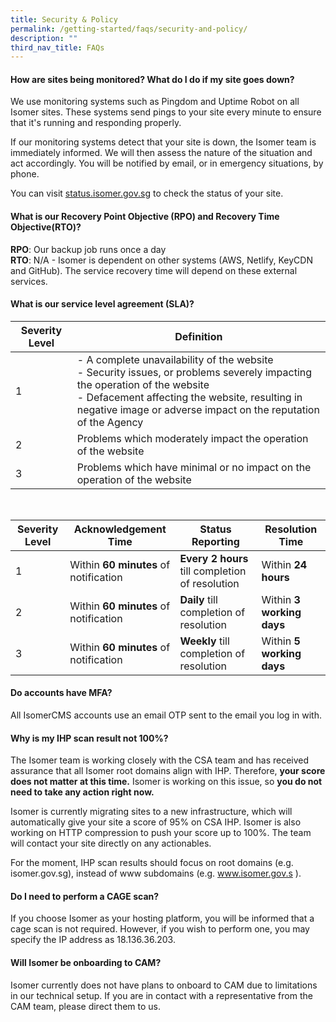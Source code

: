 ```yaml
---
title: Security & Policy
permalink: /getting-started/faqs/security-and-policy/
description: ""
third_nav_title: FAQs
---
```

#### How are sites being monitored? What do I do if my site goes down?

We use monitoring systems such as Pingdom and Uptime Robot on all Isomer sites. These systems send pings to your site every minute to ensure that it's running and responding properly.

If our monitoring systems detect that your site is down, the Isomer team is immediately informed. We will then assess the nature of the situation and act accordingly. You will be notified by email, or in emergency situations, by phone.

You can visit [status.isomer.gov.sg](https://status.isomer.gov.sg/) to check the status of your site.


#### What is our Recovery Point Objective (RPO) and Recovery Time Objective(RTO)?

**RPO**: Our backup job runs once a day   
**RTO**: N/A - Isomer is dependent on other systems (AWS, Netlify, KeyCDN and GitHub). The service recovery time will depend on these external services.

#### What is our service level agreement (SLA)?

<table>
<thead>
  <tr>
    <th>Severity Level</th>
    <th>Definition</th>
  </tr>
</thead>
<tbody>
  <tr>
    <td>1</td>
    <td>- A complete unavailability of the website<br>- Security issues, or problems severely impacting the operation of the website<br>- Defacement affecting the website, resulting in negative image or adverse impact on the reputation of the Agency</td>
  </tr>
  <tr>
    <td>2</td>
    <td>Problems which moderately impact the operation of the website</td>
  </tr>
  <tr>
    <td>3</td>
    <td>Problems which have minimal or no impact on the operation of the website</td>
  </tr>
</tbody>
</table>

<br>

|Severity Level|Acknowledgement Time|Status Reporting|Resolution Time|
|-|-|-|-|
|1|Within **60 minutes** of notification|**Every 2 hours** till completion of resolution|Within **24 hours**|
|2|Within **60 minutes** of notification|**Daily** till completion of resolution|Within **3 working days**|
|3|Within **60 minutes** of notification|**Weekly** till completion of resolution|Within **5 working days**|

#### Do accounts have MFA?
All IsomerCMS accounts use an email OTP sent to the email you log in with.

#### Why is my IHP scan result not 100%?
The Isomer team is working closely with the CSA team and has received assurance that all Isomer root domains align with IHP. Therefore, **your score does not matter at this time.** Isomer is working on this issue, so **you do not need to take any action right now.**

Isomer is currently migrating sites to a new infrastructure, which will automatically give your site a score of 95% on CSA IHP. Isomer is also working on HTTP compression to push your score up to 100%. The team will contact your site directly on any actionables.

For the moment, IHP scan results should focus on root domains (e.g. isomer.gov.sg), instead of www subdomains (e.g. www.isomer.gov.s ).


#### Do I need to perform a CAGE scan?
If you choose Isomer as your hosting platform, you will be informed that a cage scan is not required. However, if you wish to perform one, you may specify the IP address as 18.136.36.203.

#### Will Isomer be onboarding to CAM?
Isomer currently does not have plans to onboard to CAM due to limitations in our technical setup. If you are in contact with a representative from the CAM team, please direct them to us.